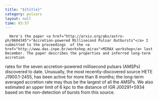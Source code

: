 ```yaml
---
title: "${title}"
category: pulsars
layout: null
time: 03:57
---
```

<!-- converted from blosxom format post by dkg 22.1.2022 -->
<!-- created by convert.pl on Mon Jan 30 23:49:10 EST 2012 -->
<!-- converted from ../2006/05/mirax-workshop-proceedings.html -->
<!-- Post timestamp Wednesday, May 03, 2006 11:57 AM -->
<!-- touch -t 200605031157 -->
<!-- Labels: 2006, meetings, papers -->
      Here's the paper <a href="http://arxiv.org/abs/astro-ph/0604345">"Accretion-powered Millisecond Pulsar Outbursts"</a> I submitted to the proceedings  of the <a href="http://www.das.inpe.br/workshop_mirax">MIRAX workshop</a> last December. The paper describes the properties and inferred long-term accretion 
rates for the seven accretion-powered millisecond pulsars (AMSPs) discovered to date.
Unusually, 
the most recently-discovered
source HETE J1900.1-2455, has been active for more than 8 months; 
the long-term averaged accretion rate may thus be the largest of all the
AMSPs.
We also estimated
an upper limit of 6 kpc to the distance of IGR J00291+5934 based on the
non-detection of bursts from this source.
